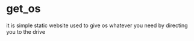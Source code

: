 # get_os
it is simple static website used to give os whatever you need by directing you to the drive
